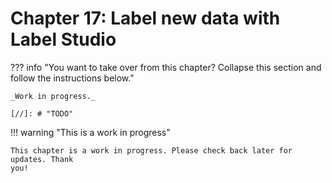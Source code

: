 # Chapter 17: Label new data with Label Studio

??? info "You want to take over from this chapter? Collapse this section and follow the instructions below."

    _Work in progress._

    [//]: # "TODO"

!!! warning "This is a work in progress"

    This chapter is a work in progress. Please check back later for updates. Thank
    you!
